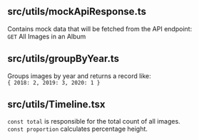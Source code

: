 ## src/utils/mockApiResponse.ts
Contains mock data that will be fetched from the API endpoint:</br>
`GET` All Images in an Album
## src/utils/groupByYear.ts
Groups images by year and returns a record like:</br>
`{ 2018: 2, 2019: 3, 2020: 1 }`
## src/utils/Timeline.tsx
`const total` is responsible for the total count of all images.</br>
`const proportion` calculates percentage height.